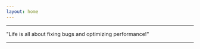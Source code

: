 ```yaml
---
layout: home
---
```


<div class='page-cover'>
  <div class='quote'>
    <hr/>
    <p>
      "Life is all about fixing bugs and optimizing performance!"
    </p>
    <hr/>
  </div>
</div>

